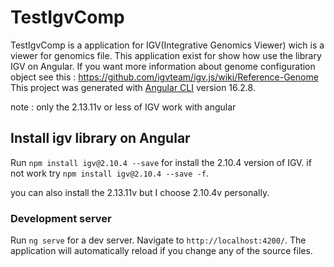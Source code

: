 # TestIgvComp

TestIgvComp is a application for IGV(Integrative Genomics Viewer) wich is a viewer for genomics file.
This application exist for show how use the library IGV on Angular.
If you want more information about genome configuration object see this : https://github.com/igvteam/igv.js/wiki/Reference-Genome
This project was generated with [Angular CLI](https://github.com/angular/angular-cli) version 16.2.8.

note : only the 2.13.11v or less of IGV work with angular

## Install igv library on Angular

Run `npm install igv@2.10.4 --save` for install the 2.10.4 version of IGV.
if not work try `npm install igv@2.10.4 --save -f`.

you can also install the 2.13.11v but I choose 2.10.4v personally.

### Development server

Run `ng serve` for a dev server. Navigate to `http://localhost:4200/`. The application will automatically reload if you change any of the source files.
